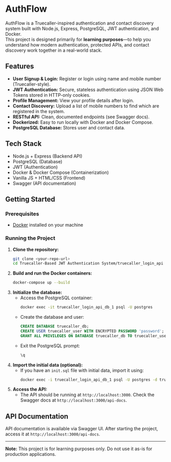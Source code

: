 # AuthFlow

AuthFlow is a Truecaller-inspired authentication and contact discovery system built with Node.js, Express, PostgreSQL, JWT authentication, and Docker.  
This project is designed primarily for **learning purposes**—to help you understand how modern authentication, protected APIs, and contact discovery work together in a real-world stack.

## Features

- **User Signup & Login:** Register or login using name and mobile number (Truecaller-style).
- **JWT Authentication:** Secure, stateless authentication using JSON Web Tokens stored in HTTP-only cookies.
- **Profile Management:** View your profile details after login.
- **Contact Discovery:** Upload a list of mobile numbers to find which are registered in the system.
- **RESTful API:** Clean, documented endpoints (see Swagger docs).
- **Dockerized:** Easy to run locally with Docker and Docker Compose.
- **PostgreSQL Database:** Stores user and contact data.

## Tech Stack

- Node.js + Express (Backend API)
- PostgreSQL (Database)
- JWT (Authentication)
- Docker & Docker Compose (Containerization)
- Vanilla JS + HTML/CSS (Frontend)
- Swagger (API documentation)

## Getting Started

### Prerequisites

- [Docker](https://www.docker.com/get-started) installed on your machine

### Running the Project

1. **Clone the repository:**
   ```sh
   git clone <your-repo-url>
   cd Truecaller-Based JWT Authentication System/truecaller_login_api
   ```
2. **Build and run the Docker containers:**
   ```sh
   docker-compose up --build
   ```
3. **Initialize the database:**
   - Access the PostgreSQL container:
     ```sh
     docker exec -it truecaller_login_api_db_1 psql -U postgres
     ```
   - Create the database and user:
     ```sql
     CREATE DATABASE truecaller_db;
     CREATE USER truecaller_user WITH ENCRYPTED PASSWORD 'password';
     GRANT ALL PRIVILEGES ON DATABASE truecaller_db TO truecaller_user;
     ```
   - Exit the PostgreSQL prompt:
     ```sql
     \q
     ```
4. **Import the initial data (optional):**
   - If you have an `init.sql` file with initial data, import it using:
     ```sh
     docker exec -i truecaller_login_api_db_1 psql -U postgres -d truecaller_db < init.sql
     ```
5. **Access the API:**
   - The API should be running at `http://localhost:3000`. Check the Swagger docs at `http://localhost:3000/api-docs`.

## API Documentation

API documentation is available via Swagger UI. After starting the project, access it at `http://localhost:3000/api-docs`.



---

**Note:** This project is for learning purposes only. Do not use it as-is for production applications.


